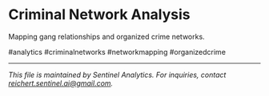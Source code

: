 # Criminal Network Analysis

Mapping gang relationships and organized crime networks.

#analytics #criminalnetworks #networkmapping #organizedcrime



---
*This file is maintained by Sentinel Analytics. For inquiries, contact reichert.sentinel.ai@gmail.com.*
